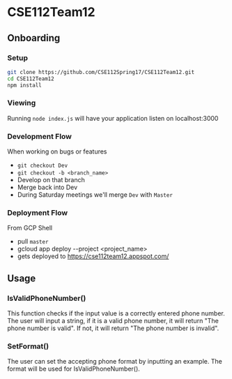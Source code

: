 # CSE112Team12
## Onboarding
### Setup
```bash
git clone https://github.com/CSE112Spring17/CSE112Team12.git
cd CSE112Team12
npm install
```
### Viewing
Running `node index.js` will have your application listen on localhost:3000

### Development Flow
When working on bugs or features

- `git checkout Dev`
- `git checkout -b <branch_name>`
- Develop on that branch
- Merge back into Dev
- During Saturday meetings we'll merge `Dev` with `Master`

### Deployment Flow
From GCP Shell

- pull `master`
- gcloud app deploy --project <project_name>
- gets deployed to https://cse112team12.appspot.com/

## Usage 

### IsValidPhoneNumber()
This function checks if the input value is a correctly entered phone number.
The user will input a string, if it is a valid phone number, it will return "The phone number is valid". If not, it will return "The phone number is invalid".

### SetFormat()
The user can set the accepting phone format by inputting an example. The format will be used for IsValidPhoneNumber().

